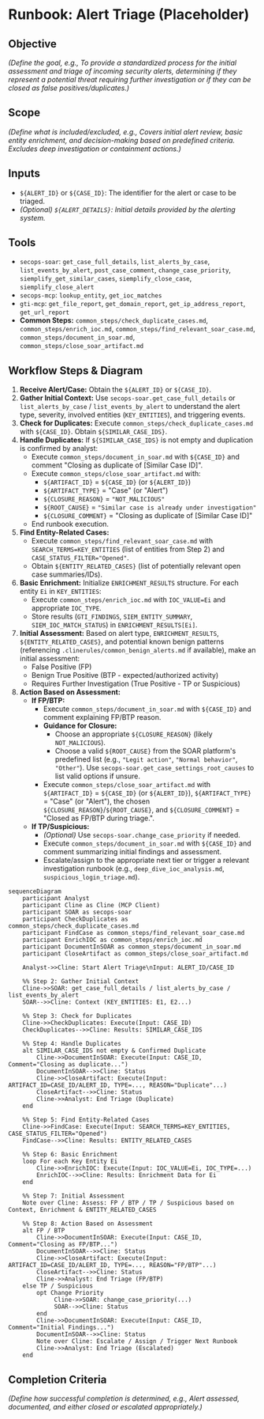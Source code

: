 # Runbook: Alert Triage (Placeholder)

## Objective

*(Define the goal, e.g., To provide a standardized process for the initial assessment and triage of incoming security alerts, determining if they represent a potential threat requiring further investigation or if they can be closed as false positives/duplicates.)*

## Scope

*(Define what is included/excluded, e.g., Covers initial alert review, basic entity enrichment, and decision-making based on predefined criteria. Excludes deep investigation or containment actions.)*

## Inputs

*   `${ALERT_ID}` or `${CASE_ID}`: The identifier for the alert or case to be triaged.
*   *(Optional) `${ALERT_DETAILS}`: Initial details provided by the alerting system.*

## Tools

*   `secops-soar`: `get_case_full_details`, `list_alerts_by_case`, `list_events_by_alert`, `post_case_comment`, `change_case_priority`, `siemplify_get_similar_cases`, `siemplify_close_case`, `siemplify_close_alert`
*   `secops-mcp`: `lookup_entity`, `get_ioc_matches`
*   `gti-mcp`: `get_file_report`, `get_domain_report`, `get_ip_address_report`, `get_url_report`
*   **Common Steps:** `common_steps/check_duplicate_cases.md`, `common_steps/enrich_ioc.md`, `common_steps/find_relevant_soar_case.md`, `common_steps/document_in_soar.md`, `common_steps/close_soar_artifact.md`

## Workflow Steps & Diagram

1.  **Receive Alert/Case:** Obtain the `${ALERT_ID}` or `${CASE_ID}`.
2.  **Gather Initial Context:** Use `secops-soar.get_case_full_details` or `list_alerts_by_case` / `list_events_by_alert` to understand the alert type, severity, involved entities (`KEY_ENTITIES`), and triggering events.
3.  **Check for Duplicates:** Execute `common_steps/check_duplicate_cases.md` with `${CASE_ID}`. Obtain `${SIMILAR_CASE_IDS}`.
4.  **Handle Duplicates:** If `${SIMILAR_CASE_IDS}` is not empty and duplication is confirmed by analyst:
    *   Execute `common_steps/document_in_soar.md` with `${CASE_ID}` and comment "Closing as duplicate of [Similar Case ID]".
    *   Execute `common_steps/close_soar_artifact.md` with:
        *   `${ARTIFACT_ID}` = `${CASE_ID}` (or `${ALERT_ID}`)
        *   `${ARTIFACT_TYPE}` = "Case" (or "Alert")
        *   `${CLOSURE_REASON}` = `"NOT_MALICIOUS"`
        *   `${ROOT_CAUSE}` = `"Similar case is already under investigation"`
        *   `${CLOSURE_COMMENT}` = "Closing as duplicate of [Similar Case ID]"
    *   End runbook execution.
5.  **Find Entity-Related Cases:**
    *   Execute `common_steps/find_relevant_soar_case.md` with `SEARCH_TERMS=KEY_ENTITIES` (list of entities from Step 2) and `CASE_STATUS_FILTER="Opened"`.
    *   Obtain `${ENTITY_RELATED_CASES}` (list of potentially relevant open case summaries/IDs).
6.  **Basic Enrichment:** Initialize `ENRICHMENT_RESULTS` structure. For each entity `Ei` in `KEY_ENTITIES`:
    *   Execute `common_steps/enrich_ioc.md` with `IOC_VALUE=Ei` and appropriate `IOC_TYPE`.
    *   Store results (`GTI_FINDINGS`, `SIEM_ENTITY_SUMMARY`, `SIEM_IOC_MATCH_STATUS`) in `ENRICHMENT_RESULTS[Ei]`.
7.  **Initial Assessment:** Based on alert type, `ENRICHMENT_RESULTS`, `${ENTITY_RELATED_CASES}`, and potential known benign patterns (referencing `.clinerules/common_benign_alerts.md` if available), make an initial assessment:
    *   False Positive (FP)
    *   Benign True Positive (BTP - expected/authorized activity)
    *   Requires Further Investigation (True Positive - TP or Suspicious)
8.  **Action Based on Assessment:**
    *   **If FP/BTP:**
        *   Execute `common_steps/document_in_soar.md` with `${CASE_ID}` and comment explaining FP/BTP reason.
        *   **Guidance for Closure:**
            *   Choose an appropriate `${CLOSURE_REASON}` (likely `NOT_MALICIOUS`).
            *   Choose a valid `${ROOT_CAUSE}` from the SOAR platform's predefined list (e.g., `"Legit action"`, `"Normal behavior"`, `"Other"`). Use `secops-soar.get_case_settings_root_causes` to list valid options if unsure.
        *   Execute `common_steps/close_soar_artifact.md` with `${ARTIFACT_ID}` = `${CASE_ID}` (or `${ALERT_ID}`), `${ARTIFACT_TYPE}` = "Case" (or "Alert"), the chosen `${CLOSURE_REASON}`/`${ROOT_CAUSE}`, and `${CLOSURE_COMMENT}` = "Closed as FP/BTP during triage.".
    *   **If TP/Suspicious:**
        *   *(Optional)* Use `secops-soar.change_case_priority` if needed.
        *   Execute `common_steps/document_in_soar.md` with `${CASE_ID}` and comment summarizing initial findings and assessment.
        *   Escalate/assign to the appropriate next tier or trigger a relevant investigation runbook (e.g., `deep_dive_ioc_analysis.md`, `suspicious_login_triage.md`).

```{mermaid}
sequenceDiagram
    participant Analyst
    participant Cline as Cline (MCP Client)
    participant SOAR as secops-soar
    participant CheckDuplicates as common_steps/check_duplicate_cases.md
    participant FindCase as common_steps/find_relevant_soar_case.md
    participant EnrichIOC as common_steps/enrich_ioc.md
    participant DocumentInSOAR as common_steps/document_in_soar.md
    participant CloseArtifact as common_steps/close_soar_artifact.md

    Analyst->>Cline: Start Alert Triage\nInput: ALERT_ID/CASE_ID

    %% Step 2: Gather Initial Context
    Cline->>SOAR: get_case_full_details / list_alerts_by_case / list_events_by_alert
    SOAR-->>Cline: Context (KEY_ENTITIES: E1, E2...)

    %% Step 3: Check for Duplicates
    Cline->>CheckDuplicates: Execute(Input: CASE_ID)
    CheckDuplicates-->>Cline: Results: SIMILAR_CASE_IDS

    %% Step 4: Handle Duplicates
    alt SIMILAR_CASE_IDS not empty & Confirmed Duplicate
        Cline->>DocumentInSOAR: Execute(Input: CASE_ID, Comment="Closing as duplicate...")
        DocumentInSOAR-->>Cline: Status
        Cline->>CloseArtifact: Execute(Input: ARTIFACT_ID=CASE_ID/ALERT_ID, TYPE=..., REASON="Duplicate"...)
        CloseArtifact-->>Cline: Status
        Cline->>Analyst: End Triage (Duplicate)
    end

    %% Step 5: Find Entity-Related Cases
    Cline->>FindCase: Execute(Input: SEARCH_TERMS=KEY_ENTITIES, CASE_STATUS_FILTER="Opened")
    FindCase-->>Cline: Results: ENTITY_RELATED_CASES

    %% Step 6: Basic Enrichment
    loop For each Key Entity Ei
        Cline->>EnrichIOC: Execute(Input: IOC_VALUE=Ei, IOC_TYPE=...)
        EnrichIOC-->>Cline: Results: Enrichment Data for Ei
    end

    %% Step 7: Initial Assessment
    Note over Cline: Assess: FP / BTP / TP / Suspicious based on Context, Enrichment & ENTITY_RELATED_CASES

    %% Step 8: Action Based on Assessment
    alt FP / BTP
        Cline->>DocumentInSOAR: Execute(Input: CASE_ID, Comment="Closing as FP/BTP...")
        DocumentInSOAR-->>Cline: Status
        Cline->>CloseArtifact: Execute(Input: ARTIFACT_ID=CASE_ID/ALERT_ID, TYPE=..., REASON="FP/BTP"...)
        CloseArtifact-->>Cline: Status
        Cline->>Analyst: End Triage (FP/BTP)
    else TP / Suspicious
        opt Change Priority
             Cline->>SOAR: change_case_priority(...)
             SOAR-->>Cline: Status
        end
        Cline->>DocumentInSOAR: Execute(Input: CASE_ID, Comment="Initial Findings...")
        DocumentInSOAR-->>Cline: Status
        Note over Cline: Escalate / Assign / Trigger Next Runbook
        Cline->>Analyst: End Triage (Escalated)
    end
```

## Completion Criteria

*(Define how successful completion is determined, e.g., Alert assessed, documented, and either closed or escalated appropriately.)*
